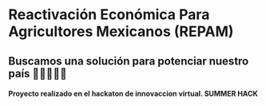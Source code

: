 # Reactivación Económica Para Agricultores Mexicanos (REPAM)
## Buscamos una solución para potenciar nuestro país 🌵🥦🎇🍎🍏

#### Proyecto realizado en el hackaton de innovaccion virtual. SUMMER HACK
